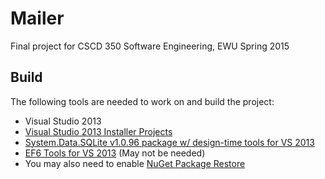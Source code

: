# Mailer
Final project for CSCD 350 Software Engineering, EWU Spring 2015

## Build
The following tools are needed to work on and build the project:
* Visual Studio 2013
* [Visual Studio 2013 Installer Projects](https://visualstudiogallery.msdn.microsoft.com/9abe329c-9bba-44a1-be59-0fbf6151054d)
* [System.Data.SQLite v1.0.96 package w/ design-time tools for VS 2013](http://system.data.sqlite.org/downloads/1.0.96.0/sqlite-netFx451-setup-bundle-x86-2013-1.0.96.0.exe)
* [EF6 Tools for VS 2013](https://www.microsoft.com/en-us/download/details.aspx?id=40762) (May not be needed)
* You may also need to enable [NuGet Package Restore](https://docs.nuget.org/consume/package-restore/msbuild-integrated)